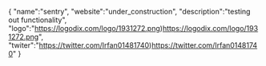 { 
"name":"sentry", 
"website":"under_construction", 
"description":"testing out functionality", 
"logo":"https://logodix.com/logo/1931272.png)https://logodix.com/logo/1931272.png", 
"twiter":"https://twitter.com/Irfan01481740)https://twitter.com/Irfan01481740"
}
